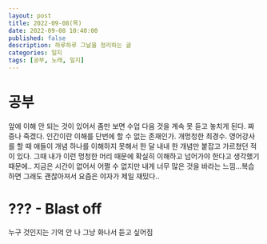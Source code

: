 ```yaml
---
layout: post
title: 2022-09-08(목)
date: 2022-09-08 10:40:00
published: false
description: 하루하루 그날을 정리하는 글
categories: 일지
tags: [공부, 노래, 일지]
---
```


# 공부
앞에 이해 안 되는 것이 있어서 좀만 보면 수업 다음 것을 계속 못 듣고 놓치게 된다. 짜증나 죽겠다. 인간이란 이해를 단번에 할 수 없는 존재인가. 개멍청한 최경수.
영어강사를 할 때 애들이 개념 하나를 이해하지 못해서 한 달 내내 한 개념만 붙잡고 가르쳤던 적이 있다. 그때 내가 이런 멍청한 머리 때문에 확실히 이해하고 넘어가야 한다고 생각했기 때문에..
지금은 시간이 없어서 어쩔 수 없지만 내게 너무 많은 것을 바라는 느낌...복습하면 그래도 괜찮아져서 요즘은 야자가 제일 재밌다..

# ??? - Blast off
누구 것인지는 기억 안 나 그냥 화나서 듣고 싶어짐
